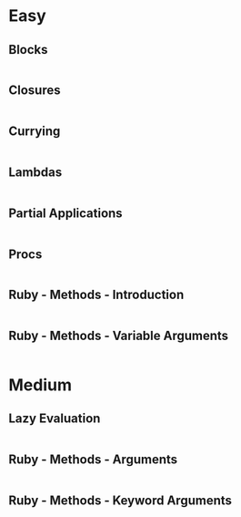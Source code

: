 # Easy

## Blocks

```ruby

```

## Closures

```ruby

```

## Currying

```ruby

```

## Lambdas

```ruby

```

## Partial Applications

```ruby

```

## Procs

```ruby

```

## Ruby - Methods - Introduction

```ruby

```

## Ruby - Methods - Variable Arguments

```ruby

```

# Medium

## Lazy Evaluation

```ruby

```

## Ruby - Methods - Arguments

```ruby

```

## Ruby - Methods - Keyword Arguments

```ruby

```